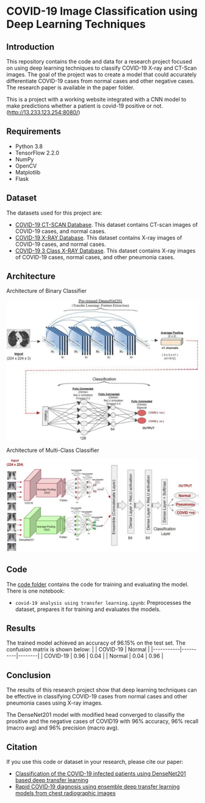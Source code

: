 # COVID-19 Image Classification using Deep Learning Techniques

## Introduction
This repository contains the code and data for a research project focused on using deep learning techniques to classify COVID-19 X-ray and CT-Scan images. The goal of the project was to create a model that could accurately differentiate COVID-19 cases from normal cases and other negative cases. The research paper is available in the paper folder.

This is a project with a working website integrated with a CNN model to make predictions whether a patient is covid-19 positive or not. (http://13.233.123.254:8080/)

## Requirements
- Python 3.8
- TensorFlow 2.2.0
- NumPy
- OpenCV
- Matplotlib
- Flask

## Dataset
The datasets used for this project are:
- [COVID-19 CT-SCAN Database](http://www.kaggle.com/plameneduardo/sarscov2-ctscan-dataset). This dataset contains CT-scan images of COVID-19 cases, and normal cases.
- [COVID-19 X-RAY Database](https://www.kaggle.com/darshan1504/covid19-detection-xraydataset). This dataset contains X-ray images of COVID-19 cases, and normal cases.
- [COVID-19 3 Class X-RAY Database](https://www.kaggle.com/amanullahasraf/covid19-pneumonia-normal-chest-xraypa-dataset). This dataset contains X-ray images of COVID-19 cases, normal cases, and other pneumonia cases.

## Architecture
Architecture of Binary Classifier  

![architecture](static/images/architecture.jpg)

Architecture of Multi-Class Classifier 

![architecture_ensemble](static/images/architecture_ensemble.jpg)

## Code
The [code folder](/notebook) contains the code for training and evaluating the model. There is one notebook:
- `covid-19 analysis using transfer learning.ipynb`: Preprocesses the dataset, prepares it for training and evaluates the models.

## Results
The trained model achieved an accuracy of 96.15% on the test set. The confusion matrix is shown below:
|           | COVID-19 | Normal |
|-----------|----------|--------|
| COVID-19  | 0.96     | 0.04   |
| Normal    | 0.04     | 0.96   |

## Conclusion
The results of this research project show that deep learning techniques can be effective in classifying COVID-19 cases from normal cases and other pneumonia cases using X-ray images. 

The DenseNet201 model with modified head converged to classifiy the prositive and the negative cases of COVID19 with 96% accuracy, 96% recall (macro avg) and 96% precision (macro avg).

## Citation
If you use this code or dataset in your research, please cite our paper:

* [Classification of the COVID-19 infected patients using DenseNet201 based deep transfer learning](https://doi.org/10.1080/07391102.2020.1788642)
* [Rapid COVID‑19 diagnosis using ensemble deep transfer learning models from chest radiographic images](https://doi.org/10.1007/s12652-020-02669-6)
